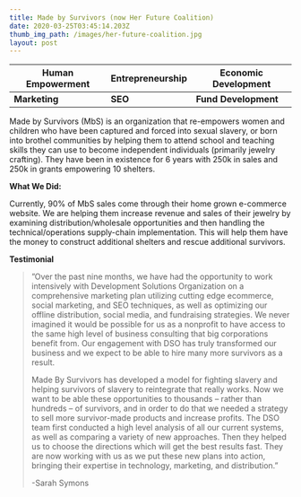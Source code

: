 ```yaml
---
title: Made by Survivors (now Her Future Coalition)
date: 2020-03-25T03:45:14.203Z
thumb_img_path: /images/her-future-coalition.jpg
layout: post
---
```

| **Human Empowerment** | **Entrepreneurship** | **Economic Development** |
| --------------------- | -------------------- | ------------------------ |
| **Marketing**         | **SEO**              | **Fund Development**     |

Made by Survivors (MbS) is an organization that re-empowers women and children who have been captured and forced into sexual slavery, or born into brothel communities by helping them to attend school and teaching skills they can use to become independent individuals (primarily jewelry crafting). They have been in existence for 6 years with 250k in sales and 250k in grants empowering 10 shelters.

**What We Did:**

Currently, 90% of MbS sales come through their home grown e-commerce website. We are helping them increase revenue and sales of their jewelry by examining distribution/wholesale opportunities and then handling the technical/operations supply-chain implementation. This will help them have the money to construct additional shelters and rescue additional survivors.

**Testimonial**

> ”Over the past nine months, we have had the opportunity to work intensively with Development Solutions Organization on a comprehensive marketing plan utilizing cutting edge ecommerce, social marketing, and SEO techniques, as well as optimizing our offline distribution, social media, and fundraising strategies. We never imagined it would be possible for us as a nonprofit to have access to the same high level of business consulting that big corporations benefit from. Our engagement with DSO has truly transformed our business and we expect to be able to hire many more survivors as a result. 
>
> Made By Survivors has developed a model for fighting slavery and helping survivors of slavery to reintegrate that really works. Now we want to be able these opportunities to thousands – rather than hundreds – of survivors, and in order to do that we needed a strategy to sell more survivor-made products and increase profits. The DSO team first conducted a high level analysis of all our current systems, as well as comparing a variety of new approaches. Then they helped us to choose the directions which will get the best results fast. They are now working with us as we put these new plans into action, bringing their expertise in technology, marketing, and distribution.” 
>
> \-Sarah Symons